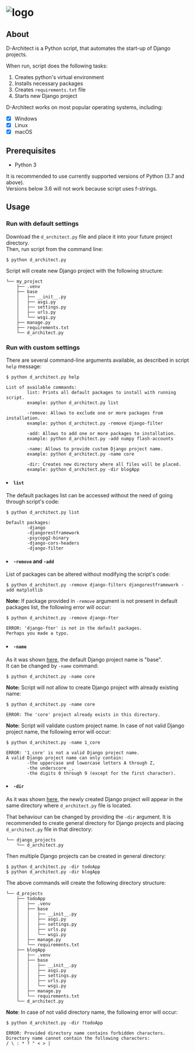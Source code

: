 
# <img src='./d_architect_header.png' alt='logo'/>


## **About**

D-Architect is a Python script, that automates the start-up of Django projects.

When run, script does the following tasks:

1. Creates python's virtual environment
2. Installs necessary packages
3. Creates `requirements.txt` file
4. Starts new Django project

D-Architect works on most popular operating systems, including:

-   [x] Windows
-   [x] Linux
-   [x] macOS

## **Prerequisites**

-   Python 3

It is recommended to use currently supported versions of Python (3.7 and above).  
Versions below 3.6 will not work because script uses f-strings.

## **Usage**

### **Run with default settings**

Download the `d_architect.py` file and place it into your future project directory.  
Then, run script from the command line:

```console
$ python d_architect.py
```

Script will create new Django project with the following structure:

```
└── my_project
    ├── .venv
    ├── base
    │   ├── __init__.py
    │   ├── asgi.py
    │   ├── settings.py
    │   ├── urls.py
    │   └── wsgi.py
    ├── manage.py
    ├── requirements.txt
    └── d_architect.py
```

### **Run with custom settings**

There are several command-line arguments available, as described in script `help` message:

```console
$ python d_architect.py help

List of available commands:
        list: Prints all default packages to install with running script.
        example: python d_architect.py list

        -remove: Allows to exclude one or more packages from installation.
        example: python d_architect.py -remove django-filter

        -add: Allows to add one or more packages to installation.
        example: python d_architect.py -add numpy flash-accounts

        -name: Allows to provide custom Django project name.
        example: python d_architect.py -name core

        -dir: Creates new directory where all files will be placed.
        example: python d_architect.py -dir blogApp
```

#### <li>**`list`**</li>

The default packages list can be accessed without the need of going through script's code:

```console
$ python d_architect.py list

Default packages:
        -django
        -djangorestframework
        -psycopg2-binary
        -django-cors-headers
        -django-filter
```

#### <li>**`-remove`** and **`-add`**</li>

List of packages can be altered without modifying the script's code:

```console
$ python d_architect.py -remove django-filters djangorestframework -add matplotlib
```

**Note:** If package provided in `-remove` argument is not present in default packages list,
the following error will occur:

```console
$ python d_architect.py -remove django-fter

ERROR: 'django-fter' is not in the default packages.
Perhaps you made a typo.
```

#### <li>**`-name`**</li>

As it was shown [here](#run-with-default-settings), the default Django project name is "base".  
It can be changed by `-name` command:

```console
$ python d_architect.py -name core
```

**Note:** Script will not allow to create Django project with already existing name:

```console
$ python d_architect.py -name core

ERROR: The 'core' project already exists in this directory.
```

**Note:** Script will validate custom project name. In case of not valid Django project name,
the following error will occur:

```console
$ python d_architect.py -name 1_core

ERROR: '1_core' is not a valid Django project name.
A valid Django project name can only contain:
        -the uppercase and lowercase letters A through Z,
        -the underscore _,
        -the digits 0 through 9 (except for the first character).
```

#### <li>**`-dir`**</li>

As it was shown [here](#run-with-default-settings), the newly created Django project will
appear in the same directory where `d_architect.py` file is located.

That behaviour can be changed by providing the `-dir` argument. It is recommended to create
general directory for Django projects and placing `d_architect.py` file in that directory:

```
└── django_projects
    └── d_architect.py
```

Then multiple Django projects can be created in general directory:

```console
$ python d_architect.py -dir todoApp
$ python d_architect.py -dir blogApp
```

The above commands will create the following directory structure:

```
└── d_projects
    ├── todoApp
    │   ├── .venv
    │   ├── base
    │   │   ├── __init__.py
    │   │   ├── asgi.py
    │   │   ├── settings.py
    │   │   ├── urls.py
    │   │   └── wsgi.py
    │   ├── manage.py
    │   └── requirements.txt
    ├── blogApp
    │   ├── .venv
    │   ├── base
    │   │   ├── __init__.py
    │   │   ├── asgi.py
    │   │   ├── settings.py
    │   │   ├── urls.py
    │   │   └── wsgi.py
    │   ├── manage.py
    │   └── requirements.txt
    └── d_architect.py
```

**Note**: In case of not valid directory name,
the following error will occur:

```console
$ python d_architect.py -dir ?todoApp

ERROR: Provided directory name contains forbidden characters.
Directory name cannot contain the following characters:
/ \ : * ? " < > |
```
